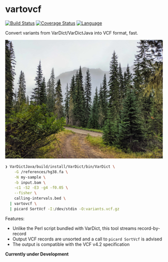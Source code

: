 # vartovcf

[![Build Status](https://github.com/clintval/vartovcf/workflows/CI/badge.svg)](https://github.com/clintval/vartovcf/actions)
[![Coverage Status](https://coveralls.io/repos/github/clintval/vartovcf/badge.svg?branch=main)](https://coveralls.io/github/clintval/vartovcf?branch=main)
[![Language](https://img.shields.io/badge/language-rust-a72144.svg)](https://www.rust-lang.org/)

Convert variants from VarDict/VarDictJava into VCF format, fast.

![The Pacific Northwest - Fish Lake](docs/cover.jpg)

```bash
❯ VarDictJava/build/install/VarDict/bin/VarDict \
    -G /references/hg38.fa \
    -N my-sample \
    -b input.bam \
    -c1 -S2 -E3 -g4 -f0.05 \
    --fisher \
    calling-intervals.bed \
  | vartovcf \
  | picard SortVcf -I:/dev/stdin -O:variants.vcf.gz
```

Features:

- Unlike the Perl script bundled with VarDict, this tool streams record-by-record
- Output VCF records are unsorted and a call to `picard SortVcf` is advised
- The output is compatible with the VCF v4.2 specification

**Currently under Development**
